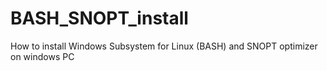 # BASH_SNOPT_install
How to install Windows Subsystem for Linux (BASH) and SNOPT optimizer on windows PC
